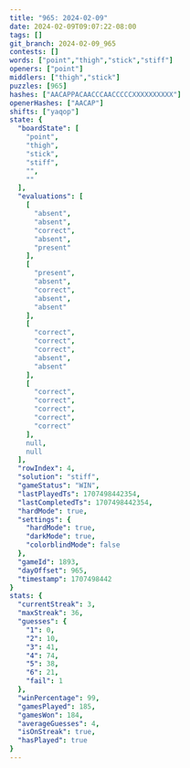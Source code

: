 ```yaml
---
title: "965: 2024-02-09"
date: 2024-02-09T09:07:22-08:00
tags: []
git_branch: 2024-02-09_965
contests: []
words: ["point","thigh","stick","stiff"]
openers: ["point"]
middlers: ["thigh","stick"]
puzzles: [965]
hashes: ["AACAPPACAACCCAACCCCCXXXXXXXXXX"]
openerHashes: ["AACAP"]
shifts: ["yaqop"]
state: {
  "boardState": [
    "point",
    "thigh",
    "stick",
    "stiff",
    "",
    ""
  ],
  "evaluations": [
    [
      "absent",
      "absent",
      "correct",
      "absent",
      "present"
    ],
    [
      "present",
      "absent",
      "correct",
      "absent",
      "absent"
    ],
    [
      "correct",
      "correct",
      "correct",
      "absent",
      "absent"
    ],
    [
      "correct",
      "correct",
      "correct",
      "correct",
      "correct"
    ],
    null,
    null
  ],
  "rowIndex": 4,
  "solution": "stiff",
  "gameStatus": "WIN",
  "lastPlayedTs": 1707498442354,
  "lastCompletedTs": 1707498442354,
  "hardMode": true,
  "settings": {
    "hardMode": true,
    "darkMode": true,
    "colorblindMode": false
  },
  "gameId": 1893,
  "dayOffset": 965,
  "timestamp": 1707498442
}
stats: {
  "currentStreak": 3,
  "maxStreak": 36,
  "guesses": {
    "1": 0,
    "2": 10,
    "3": 41,
    "4": 74,
    "5": 38,
    "6": 21,
    "fail": 1
  },
  "winPercentage": 99,
  "gamesPlayed": 185,
  "gamesWon": 184,
  "averageGuesses": 4,
  "isOnStreak": true,
  "hasPlayed": true
}
---
```

<!-- more -->

